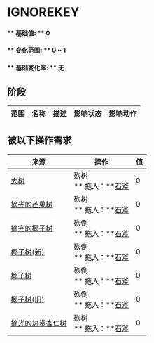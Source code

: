 # IGNOREKEY  
#### ** 基础值: ** 0   
#### ** 变化范围: ** 0 ~ 1  
#### ** 基础变化率: ** 无   
## 阶段  
范围  |  名称  |  描述  |  影响状态  |  影响动作  
----  |  ----  |  ----  |  ----  |  ----  
## 被以下操作需求  
来源  |  操作  |  值  
----  |  ----  |  ----  
[大树](LargeTree.md)  |  砍树<br>** 拖入：**[石斧](StoneAxe.md)  |  0  
[摘光的芒果树](MangoTreeCleared.md)  |  砍树<br>** 拖入：**[石斧](StoneAxe.md)  |  0  
[摘完的椰子树](PalmTreeCleared.md)  |  砍倒<br>** 拖入：**[石斧](StoneAxe.md)  |  0  
[椰子树(新)](PalmTreeNew.md)  |  砍倒<br>** 拖入：**[石斧](StoneAxe.md)  |  0  
[椰子树](PalmTreeNewMultiEventOld.md)  |  砍倒<br>** 拖入：**[石斧](StoneAxe.md)  |  0  
[椰子树(旧)](PalmTreeOld.md)  |  砍倒<br>** 拖入：**[石斧](StoneAxe.md)  |  0  
[摘光的热带杏仁树](TropicalAlmondTreeCleared.md)  |  砍树<br>** 拖入：**[石斧](StoneAxe.md)  |  0  


<script>document.title="IGNOREKEY - 卡牌生存百科 Card Survival Wiki";</script>
